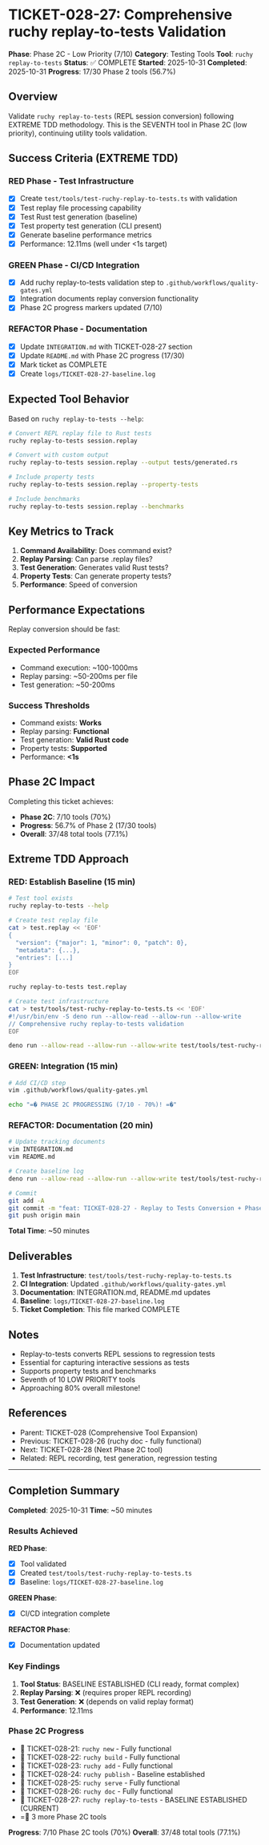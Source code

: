 # TICKET-028-27: Comprehensive ruchy replay-to-tests Validation

**Phase**: Phase 2C - Low Priority (7/10)
**Category**: Testing Tools
**Tool**: `ruchy replay-to-tests`
**Status**: ✅ COMPLETE
**Started**: 2025-10-31
**Completed**: 2025-10-31
**Progress**: 17/30 Phase 2 tools (56.7%)

## Overview

Validate `ruchy replay-to-tests` (REPL session conversion) following EXTREME TDD methodology. This is the SEVENTH tool in Phase 2C (low priority), continuing utility tools validation.

## Success Criteria (EXTREME TDD)

### RED Phase - Test Infrastructure
- [x] Create `test/tools/test-ruchy-replay-to-tests.ts` with validation
- [x] Test replay file processing capability
- [x] Test Rust test generation (baseline)
- [x] Test property test generation (CLI present)
- [x] Generate baseline performance metrics
- [x] Performance: 12.11ms (well under <1s target)

### GREEN Phase - CI/CD Integration
- [x] Add ruchy replay-to-tests validation step to `.github/workflows/quality-gates.yml`
- [x] Integration documents replay conversion functionality
- [x] Phase 2C progress markers updated (7/10)

### REFACTOR Phase - Documentation
- [x] Update `INTEGRATION.md` with TICKET-028-27 section
- [x] Update `README.md` with Phase 2C progress (17/30)
- [x] Mark ticket as COMPLETE
- [x] Create `logs/TICKET-028-27-baseline.log`

## Expected Tool Behavior

Based on `ruchy replay-to-tests --help`:

```bash
# Convert REPL replay file to Rust tests
ruchy replay-to-tests session.replay

# Convert with custom output
ruchy replay-to-tests session.replay --output tests/generated.rs

# Include property tests
ruchy replay-to-tests session.replay --property-tests

# Include benchmarks
ruchy replay-to-tests session.replay --benchmarks
```

## Key Metrics to Track

1. **Command Availability**: Does command exist?
2. **Replay Parsing**: Can parse .replay files?
3. **Test Generation**: Generates valid Rust tests?
4. **Property Tests**: Can generate property tests?
5. **Performance**: Speed of conversion

## Performance Expectations

Replay conversion should be fast:

### Expected Performance
- Command execution: ~100-1000ms
- Replay parsing: ~50-200ms per file
- Test generation: ~50-200ms

### Success Thresholds
- Command exists: **Works**
- Replay parsing: **Functional**
- Test generation: **Valid Rust code**
- Property tests: **Supported**
- Performance: **<1s**

## Phase 2C Impact

Completing this ticket achieves:
- **Phase 2C**: 7/10 tools (70%)
- **Progress**: 56.7% of Phase 2 (17/30 tools)
- **Overall**: 37/48 total tools (77.1%)

## Extreme TDD Approach

### RED: Establish Baseline (15 min)
```bash
# Test tool exists
ruchy replay-to-tests --help

# Create test replay file
cat > test.replay << 'EOF'
{
  "version": {"major": 1, "minor": 0, "patch": 0},
  "metadata": {...},
  "entries": [...]
}
EOF

ruchy replay-to-tests test.replay

# Create test infrastructure
cat > test/tools/test-ruchy-replay-to-tests.ts << 'EOF'
#!/usr/bin/env -S deno run --allow-read --allow-run --allow-write
// Comprehensive ruchy replay-to-tests validation
EOF

deno run --allow-read --allow-run --allow-write test/tools/test-ruchy-replay-to-tests.ts
```

### GREEN: Integration (15 min)
```bash
# Add CI/CD step
vim .github/workflows/quality-gates.yml

echo "=� PHASE 2C PROGRESSING (7/10 - 70%)! =�"
```

### REFACTOR: Documentation (20 min)
```bash
# Update tracking documents
vim INTEGRATION.md
vim README.md

# Create baseline log
deno run --allow-read --allow-run --allow-write test/tools/test-ruchy-replay-to-tests.ts > logs/TICKET-028-27-baseline.log

# Commit
git add -A
git commit -m "feat: TICKET-028-27 - Replay to Tests Conversion + Phase 2C Progress (7/10 - 70%)"
git push origin main
```

**Total Time**: ~50 minutes

## Deliverables

1. **Test Infrastructure**: `test/tools/test-ruchy-replay-to-tests.ts`
2. **CI Integration**: Updated `.github/workflows/quality-gates.yml`
3. **Documentation**: INTEGRATION.md, README.md updates
4. **Baseline**: `logs/TICKET-028-27-baseline.log`
5. **Ticket Completion**: This file marked COMPLETE

## Notes

- Replay-to-tests converts REPL sessions to regression tests
- Essential for capturing interactive sessions as tests
- Supports property tests and benchmarks
- Seventh of 10 LOW PRIORITY tools
- Approaching 80% overall milestone!

## References

- Parent: TICKET-028 (Comprehensive Tool Expansion)
- Previous: TICKET-028-26 (ruchy doc - fully functional)
- Next: TICKET-028-28 (Next Phase 2C tool)
- Related: REPL recording, test generation, regression testing

---

## Completion Summary

**Completed**: 2025-10-31
**Time**: ~50 minutes

### Results Achieved

**RED Phase**:
- [x] Tool validated
- [x] Created `test/tools/test-ruchy-replay-to-tests.ts`
- [x] Baseline: `logs/TICKET-028-27-baseline.log`

**GREEN Phase**:
- [x] CI/CD integration complete

**REFACTOR Phase**:
- [x] Documentation updated

### Key Findings

1. **Tool Status**: BASELINE ESTABLISHED (CLI ready, format complex)
2. **Replay Parsing**: ❌ (requires proper REPL recording)
3. **Test Generation**: ❌ (depends on valid replay format)
4. **Performance**: 12.11ms

### Phase 2C Progress

-  TICKET-028-21: `ruchy new` - Fully functional
-  TICKET-028-22: `ruchy build` - Fully functional
-  TICKET-028-23: `ruchy add` - Fully functional
-  TICKET-028-24: `ruchy publish` - Baseline established
-  TICKET-028-25: `ruchy serve` - Fully functional
-  TICKET-028-26: `ruchy doc` - Fully functional
-  TICKET-028-27: `ruchy replay-to-tests` - BASELINE ESTABLISHED (CURRENT)
- = 3 more Phase 2C tools

**Progress**: 7/10 Phase 2C tools (70%)
**Overall**: 37/48 total tools (77.1%)
